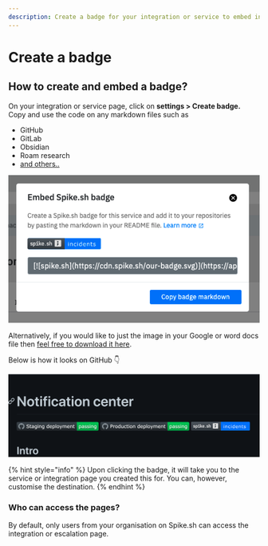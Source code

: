 ```yaml
---
description: Create a badge for your integration or service to embed in any markdown files
---
```


# Create a badge

## How to create and embed a badge?

On your integration or service page, click on **settings > Create badge.** Copy and use the code on any markdown files such as&#x20;

* GitHub &#x20;
* GitLab&#x20;
* Obsidian
* Roam research
* [and others..](https://www.markdownguide.org/tools/)

![Copy markdown](<../.gitbook/assets/image (52).png>)

Alternatively, if you would like to just the image in your Google or word docs file then [feel free to download it here](https://cdn.spike.sh/our-badge.svg).

Below is how it looks on GitHub 👇

![Badge preview of Spike.sh](<../.gitbook/assets/image (54).png>)

{% hint style="info" %}
Upon clicking the badge, it will take you to the service or integration page you created this for. You can, however, customise the destination.
{% endhint %}

### Who can access the pages?

By default, only users from your organisation on Spike.sh can access the integration or escalation page.&#x20;

